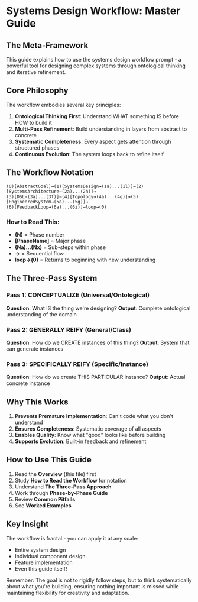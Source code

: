 # Systems Design Workflow: Master Guide

## The Meta-Framework

This guide explains how to use the systems design workflow prompt - a powerful tool for designing complex systems through ontological thinking and iterative refinement.

## Core Philosophy

The workflow embodies several key principles:

1. **Ontological Thinking First**: Understand WHAT something IS before HOW to build it
2. **Multi-Pass Refinement**: Build understanding in layers from abstract to concrete
3. **Systematic Completeness**: Every aspect gets attention through structured phases
4. **Continuous Evolution**: The system loops back to refine itself

## The Workflow Notation

```
(0)[AbstractGoal]→(1)[SystemsDesign→(1a)...(1l)]→(2)[SystemsArchitecture→(2a)...(2h)]→
(3)[DSL→(3a)...(3f)]→(4)[Topology→(4a)...(4g)]→(5)[EngineeredSystem→(5a)...(5g)]→
(6)[FeedbackLoop→(6a)...(6i)]→loop→(0)
```

### How to Read This:
- **(N)** = Phase number
- **[PhaseName]** = Major phase
- **(Na)...(Nx)** = Sub-steps within phase
- **→** = Sequential flow
- **loop→(0)** = Returns to beginning with new understanding

## The Three-Pass System

### Pass 1: CONCEPTUALIZE (Universal/Ontological)
**Question**: What IS the thing we're designing?
**Output**: Complete ontological understanding of the domain

### Pass 2: GENERALLY REIFY (General/Class)
**Question**: How do we CREATE instances of this thing?
**Output**: System that can generate instances

### Pass 3: SPECIFICALLY REIFY (Specific/Instance)
**Question**: How do we create THIS PARTICULAR instance?
**Output**: Actual concrete instance

## Why This Works

1. **Prevents Premature Implementation**: Can't code what you don't understand
2. **Ensures Completeness**: Systematic coverage of all aspects
3. **Enables Quality**: Know what "good" looks like before building
4. **Supports Evolution**: Built-in feedback and refinement

## How to Use This Guide

1. Read the **Overview** (this file) first
2. Study **How to Read the Workflow** for notation
3. Understand **The Three-Pass Approach** 
4. Work through **Phase-by-Phase Guide**
5. Review **Common Pitfalls**
6. See **Worked Examples**

## Key Insight

The workflow is fractal - you can apply it at any scale:
- Entire system design
- Individual component design  
- Feature implementation
- Even this guide itself!

Remember: The goal is not to rigidly follow steps, but to think systematically about what you're building, ensuring nothing important is missed while maintaining flexibility for creativity and adaptation.
